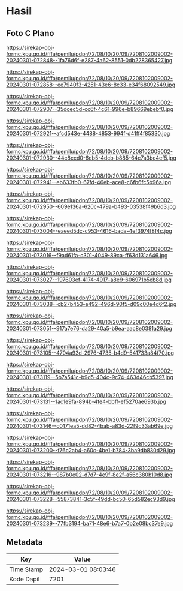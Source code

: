 # Hasil

## Foto C Plano

https://sirekap-obj-formc.kpu.go.id/fffa/pemilu/pdpr/72/08/10/20/09/7208102009002-20240301-072848--1fa76d6f-e287-4a62-8551-0db228365427.jpg

https://sirekap-obj-formc.kpu.go.id/fffa/pemilu/pdpr/72/08/10/20/09/7208102009002-20240301-072858--ee7940f3-4251-43e6-8c33-e34f68092549.jpg

https://sirekap-obj-formc.kpu.go.id/fffa/pemilu/pdpr/72/08/10/20/09/7208102009002-20240301-072907--35dcec5d-cc6f-4c61-996e-b89669ebebf0.jpg

https://sirekap-obj-formc.kpu.go.id/fffa/pemilu/pdpr/72/08/10/20/09/7208102009002-20240301-072921--afcd543e-4488-4853-994f-d41ff4f85330.jpg

https://sirekap-obj-formc.kpu.go.id/fffa/pemilu/pdpr/72/08/10/20/09/7208102009002-20240301-072930--44c8ccd0-6db5-4dcb-b885-64c7a3be4ef5.jpg

https://sirekap-obj-formc.kpu.go.id/fffa/pemilu/pdpr/72/08/10/20/09/7208102009002-20240301-072941--eb633fb0-67fd-46eb-ace8-c6fb6fc5b96a.jpg

https://sirekap-obj-formc.kpu.go.id/fffa/pemilu/pdpr/72/08/10/20/09/7208102009002-20240301-072950--609e136a-620c-479a-b493-03538f49b6d3.jpg

https://sirekap-obj-formc.kpu.go.id/fffa/pemilu/pdpr/72/08/10/20/09/7208102009002-20240301-073004--eaeed5dc-c953-4616-bada-4ef3974f8f4c.jpg

https://sirekap-obj-formc.kpu.go.id/fffa/pemilu/pdpr/72/08/10/20/09/7208102009002-20240301-073016--f9ad61fa-c301-4049-89ca-ff63d131a646.jpg

https://sirekap-obj-formc.kpu.go.id/fffa/pemilu/pdpr/72/08/10/20/09/7208102009002-20240301-073027--197603ef-4174-4917-a8e9-606971b5eb8d.jpg

https://sirekap-obj-formc.kpu.go.id/fffa/pemilu/pdpr/72/08/10/20/09/7208102009002-20240301-073038--cb27b453-e492-496d-90f5-d09c00e4d6f2.jpg

https://sirekap-obj-formc.kpu.go.id/fffa/pemilu/pdpr/72/08/10/20/09/7208102009002-20240301-073051--917a7e76-da29-40a5-b9ea-aac8e0381a29.jpg

https://sirekap-obj-formc.kpu.go.id/fffa/pemilu/pdpr/72/08/10/20/09/7208102009002-20240301-073105--4704a93d-2976-4735-b4d9-541733a84f70.jpg

https://sirekap-obj-formc.kpu.go.id/fffa/pemilu/pdpr/72/08/10/20/09/7208102009002-20240301-073119--5b7a541c-b9d5-404c-9c74-463d46cb5397.jpg

https://sirekap-obj-formc.kpu.go.id/fffa/pemilu/pdpr/72/08/10/20/09/7208102009002-20240301-073131--1ac1e9fa-894b-4fe4-bbff-ef5270ae693b.jpg

https://sirekap-obj-formc.kpu.go.id/fffa/pemilu/pdpr/72/08/10/20/09/7208102009002-20240301-073146--c0171ea5-dd82-4bab-a83d-22f9c33ab69e.jpg

https://sirekap-obj-formc.kpu.go.id/fffa/pemilu/pdpr/72/08/10/20/09/7208102009002-20240301-073200--f76c2ab4-a60c-4be1-b784-3ba9db830d29.jpg

https://sirekap-obj-formc.kpu.go.id/fffa/pemilu/pdpr/72/08/10/20/09/7208102009002-20240301-073216--987b0e02-d7d7-4e9f-8e2f-a56c380b10d8.jpg

https://sirekap-obj-formc.kpu.go.id/fffa/pemilu/pdpr/72/08/10/20/09/7208102009002-20240301-073228--55873841-3c5f-49dd-bc50-65d582ec93d9.jpg

https://sirekap-obj-formc.kpu.go.id/fffa/pemilu/pdpr/72/08/10/20/09/7208102009002-20240301-073239--77fb3194-ba71-48e6-b7a7-0b2e08bc37e9.jpg


## Metadata

| Key        | Value               |
| ---------- | ------------------- |
| Time Stamp | 2024-03-01 08:03:46 |
| Kode Dapil | 7201                |



